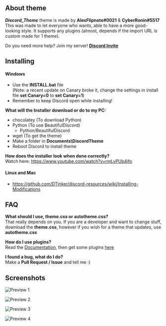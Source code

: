 ## About theme
***Discord_Theme*** theme is made by **AlexFlipnote#0021** & **CyberRonin#5517**<br>
This was made to let everyone who wants, able to have a more good-looking style. It supports any plugins (almost, depends if the import URL is custom made for 1 theme).

Do you need more help? Join my server! **[Discord Invite](https://discord.gg/DpxkY3x)**

## Installing
#### Windows
- Use the **INSTALL.bat** file<br>
(Note: a recent update on Canary broke it, change the settings in install file **set Canary=0** to **set Canary=1**)
- Remember to keep Discord open while installing!

**What will the Installer download or do to my PC:**
- chocolatey (To download Python)
- Python (To use BeautifulDiscord)
  - Python/BeautifulDiscord
- wget (To get the theme)
- Make a folder in **Documents\DiscordTheme**
- Reboot Discord to install theme

**How does the installer look when done correctly?**<br>
Watch here: https://www.youtube.com/watch?v=rmLyPUb4ifo

#### Linux and Mac
- https://github.com/DTinker/discord-resources/wiki/Installing-Modifications

## FAQ
**What should I use, theme.css or autotheme.css?**<br>That really depends on you. If you are a developer and want
to change stuff, download the **theme.css**, however if you wish for a theme that updates, use **autotheme.css**

**How do I use plugins?**<br>Read the [Documentation](https://github.com/AlexFlipnote/Discord_Theme/blob/master/docs/Documentation.md), then get some plugins [here](https://github.com/AlexFlipnote/Discord_Theme/blob/master/docs/Plugins.md)

**I found a bug, what do I do?**<br>Make a **Pull Request / Issue** and tell me :)

## Screenshots
![Preview 1](https://i.alexflipnote.xyz/0db23d.png)

![Preview 2](https://i.alexflipnote.xyz/e2953c.png)

![Preview 3](https://i.alexflipnote.xyz/c7607e.png)

![Preview 4](https://i.alexflipnote.xyz/921234.png)
